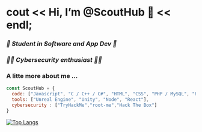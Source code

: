 # cout << Hi, I’m @ScoutHub 👋 << endl;

### *🔨  Student in Software and App Dev  🔨*
### *👨‍💻  Cybersecurity enthusiast 👨‍💻*

### A litte more about me ...   
```js
const ScoutHub = {
  code: ["Javascript", "C / C++ / C#", "HTML", "CSS", "PHP / MySQL", "Python"],
  tools: ["Unreal Engine", "Unity", "Node", "React"],
  cybersecurity : ["TryHackMe","root-me","Hack The Box"]
}
```
[![Top Langs](https://github-readme-stats.vercel.app/api/top-langs/?username=scouthub)](https://github.com/scouthub/github-readme-stats)
